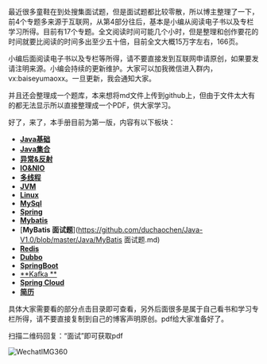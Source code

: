 最近很多童鞋在到处搜集面试题，但是面试题都比较零散，所以博主整理了一下，前4个专题多来源于互联网，从第4部分往后，基本是小编从阅读电子书以及专栏学习所得。目前有17个专题。全文阅读时间可能几个小时，但是整理和创作要花的时间就要比阅读的时间多出至少五十倍，目前全文大概15万字左右，166页。

小编后面阅读电子书以及专栏等所得，请不要直接发到互联网申请原创，如果要发请注明来源。小编会持续的更新维护。大家可以加我微信进入群内，vx:baiseyumaoxx。一旦更新，我会通知大家。

并且还会整理成一个题库，本来想将md文件上传到github上，但由于文件太大有的都无法显示所以直接整理成一个PDF，供大家学习。

好了，来了，本手册目前为第一版，内容有以下板块：

- [**Java基础**](https://github.com/javaxiaokashow/JavaFaceNotes/blob/master/Docs/Java基础.md)
- [**Java集合**](https://github.com/javaxiaokashow/JavaFaceNotes/blob/master/Docs/java集合.md)
- [**异常&反射**](https://github.com/javaxiaokashow/JavaFaceNotes/blob/master/Docs/%20异常%26反射.md)
- [**IO&NIO**](https://github.com/javaxiaokashow/JavaFaceNotes/blob/master/Docs/IO%26NIO.md)
- [**多线程**](https://github.com/javaxiaokashow/JavaFaceNotes/blob/master/Docs/多线程.md)
- [**JVM**](https://github.com/javaxiaokashow/JavaFaceNotes/blob/master/Docs/JVM.md)
- [**Linux**](https://github.com/javaxiaokashow/JavaFaceNotes/blob/master/Docs/Linux.md)
- [**MySql**](https://github.com/javaxiaokashow/JavaFaceNotes/blob/master/Docs/MySql.md)
- [**Spring**](https://github.com/javaxiaokashow/JavaFaceNotes/blob/master/Docs/Spring.md)
- [**Mybatis**](https://github.com/javaxiaokashow/JavaFaceNotes/blob/master/Docs/Mybatis.md)
- [**MyBatis 面试题**](https://github.com/duchaochen/Java-V1.0/blob/master/Java/MyBatis 面试题.md)
- [**Redis**](https://github.com/javaxiaokashow/JavaFaceNotes/blob/master/Docs/Redis.md)
- [**Dubbo**](https://github.com/javaxiaokashow/JavaFaceNotes/blob/master/Docs/Dubbo.md)
- [**SpringBoot**](https://github.com/javaxiaokashow/JavaFaceNotes/blob/master/Docs/SpringBoot.md)
- [**Kafka **](https://github.com/javaxiaokashow/JavaFaceNotes/blob/master/Docs/Kafka.md)
- [**Spring Cloud**](https://github.com/javaxiaokashow/JavaFaceNotes/blob/master/Docs/SpringCloud.md)
- [**简历**](https://github.com/javaxiaokashow/JavaFaceNotes/blob/master/Docs/简历.md)

具体大家需要看的部分点击目录即可查看，另外后面很多是属于自己看书和学习专栏所得，请不要直接复制到自己的博客声明原创。pdf给大家准备好了。

扫描二维码回复：“面试”即可获取pdf

![WechatIMG360](/Users/qianliying/Desktop/WechatIMG360.png)